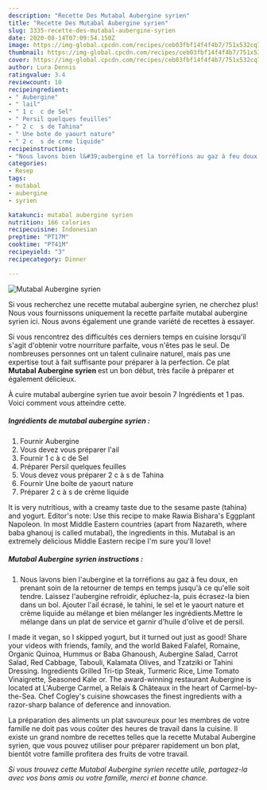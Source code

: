 ```yaml
---
description: "Recette Des Mutabal Aubergine syrien"
title: "Recette Des Mutabal Aubergine syrien"
slug: 3335-recette-des-mutabal-aubergine-syrien
date: 2020-08-14T07:09:54.150Z
image: https://img-global.cpcdn.com/recipes/ceb03fbf14f4f4b7/751x532cq70/mutabal-aubergine-syrien-photo-principale-de-la-recette.jpg
thumbnail: https://img-global.cpcdn.com/recipes/ceb03fbf14f4f4b7/751x532cq70/mutabal-aubergine-syrien-photo-principale-de-la-recette.jpg
cover: https://img-global.cpcdn.com/recipes/ceb03fbf14f4f4b7/751x532cq70/mutabal-aubergine-syrien-photo-principale-de-la-recette.jpg
author: Lura Dennis
ratingvalue: 3.4
reviewcount: 10
recipeingredient:
- " Aubergine"
- " lail"
- " 1 c  c de Sel"
- " Persil quelques feuilles"
- " 2 c  s de Tahina"
- " Une bote de yaourt nature"
- " 2 c  s de crme liquide"
recipeinstructions:
- "Nous lavons bien l&#39;aubergine et la torréfions au gaz à feu doux, en prenant soin de la retourner de temps en temps jusqu&#39;à ce qu&#39;elle soit tendre. Laissez l&#39;aubergine refroidir, épluchez-la, puis écrasez-la bien dans un bol. Ajouter l&#39;ail écrasé, le tahini, le sel et le yaourt nature et crème liquide au mélange et bien mélanger les ingrédients.Mettre le mélange dans un plat de service et garnir d&#39;huile d&#39;olive et de persil."
categories:
- Resep
tags:
- mutabal
- aubergine
- syrien

katakunci: mutabal aubergine syrien 
nutrition: 166 calories
recipecuisine: Indonesian
preptime: "PT17M"
cooktime: "PT41M"
recipeyield: "3"
recipecategory: Dinner

---
```



![Mutabal Aubergine syrien](https://img-global.cpcdn.com/recipes/ceb03fbf14f4f4b7/751x532cq70/mutabal-aubergine-syrien-photo-principale-de-la-recette.jpg)

Si vous recherchez une recette mutabal aubergine syrien, ne cherchez plus! Nous vous fournissons uniquement la recette parfaite mutabal aubergine syrien ici. Nous avons également une grande variété de recettes à essayer.

Si vous rencontrez des difficultés ces derniers temps en cuisine lorsqu'il s'agit d'obtenir votre nourriture parfaite, vous n'êtes pas le seul. De nombreuses personnes ont un talent culinaire naturel, mais pas une expertise tout à fait suffisante pour préparer à la perfection. Ce plat <strong> Mutabal Aubergine syrien </strong> est un bon début, très facile à préparer et également délicieux.

<!--inarticleads1-->

À cuire mutabal aubergine syrien tue avoir besoin 7 Ingrédients et 1 pas. Voici comment vous atteindre cette.

##### Ingrédients de mutabal aubergine syrien :

1. Fournir  Aubergine
1. Vous devez vous préparer  l&#39;ail
1. Fournir  1 c à c de Sel
1. Préparer  Persil quelques feuilles
1. Vous devez vous préparer  2 c à s de Tahina
1. Fournir  Une boîte de yaourt nature
1. Préparer  2 c à s de crème liquide


It is very nutritious, with a creamy taste due to the sesame paste (tahina) and yogurt. Editor&#39;s note: Use this recipe to make Rawia Bishara&#39;s Eggplant Napoleon. In most Middle Eastern countries (apart from Nazareth, where baba ghanouj is called mutabal), the ingredients in this. Mutabal is an extremely delicious Middle Eastern recipe I&#39;m sure you&#39;ll love! 

<!--inarticleads2-->

##### Mutabal Aubergine syrien instructions :

1. Nous lavons bien l&#39;aubergine et la torréfions au gaz à feu doux, en prenant soin de la retourner de temps en temps jusqu&#39;à ce qu&#39;elle soit tendre. Laissez l&#39;aubergine refroidir, épluchez-la, puis écrasez-la bien dans un bol. Ajouter l&#39;ail écrasé, le tahini, le sel et le yaourt nature et crème liquide au mélange et bien mélanger les ingrédients.Mettre le mélange dans un plat de service et garnir d&#39;huile d&#39;olive et de persil.


I made it vegan, so I skipped yogurt, but it turned out just as good! Share your videos with friends, family, and the world Baked Falafel, Romaine, Organic Quinoa, Hummus or Baba Ghanoush, Aubergine Salad, Carrot Salad, Red Cabbage, Tabouli, Kalamata Olives, and Tzatziki or Tahini Dressing. Ingredients Grilled Tri-tip Steak, Turmeric Rice, Lime Tomato Vinaigrette, Seasoned Kale or. The award-winning restaurant Aubergine is located at L&#39;Auberge Carmel, a Relais &amp; Châteaux in the heart of Carmel-by-the-Sea. Chef Cogley&#39;s cuisine showcases the finest ingredients with a razor-sharp balance of deference and innovation. 

<!--inarticleads1-->

<p>
La préparation des aliments un plat savoureux pour les membres de votre famille ne doit pas vous coûter des heures de travail dans la cuisine. Il existe un grand nombre de recettes telles que la recette Mutabal Aubergine syrien, que vous pouvez utiliser pour préparer rapidement un bon plat, bientôt votre famille profitera des fruits de votre travail.
</p>

<p>
<i>Si vous trouvez cette Mutabal Aubergine syrien recette utile, partagez-la avec vos bons amis ou votre famille, merci et bonne chance.</i>
</p>
